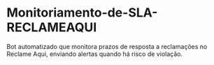 # Monitoriamento-de-SLA-RECLAMEAQUI
Bot automatizado que monitora prazos de resposta a reclamações no Reclame Aqui, enviando alertas quando há risco de violação.
